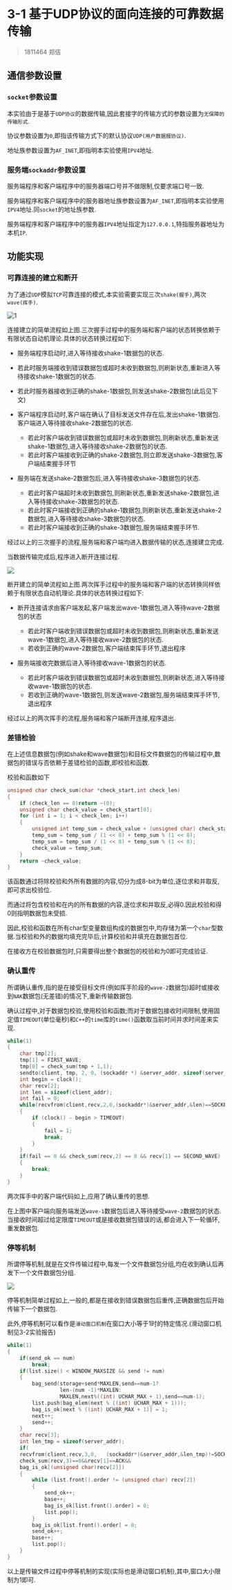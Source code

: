 # 3-1 基于UDP协议的面向连接的可靠数据传输

>  1811464 郑佶

## 通信参数设置

### `socket`参数设置

本实验由于是基于`UDP协议`的数据传输,因此套接字的传输方式的参数设置为`无保障的传输形式`.

协议参数设置为`0`,即指该传输方式下的默认协议`UDP(用户数据报协议)`.

地址族参数设置为`AF_INET`,即指明本实验使用`IPV4`地址.

### 服务端`sockaddr`参数设置

服务端程序和客户端程序中的服务器端口号并不做限制,仅要求端口号一致.

服务端程序和客户端程序中的服务器地址族参数设置为`AF_INET`,即指明本实验使用`IPV4`地址.同`socket`的地址族参数.

服务端程序和客户端程序中的服务器`IPV4`地址指定为`127.0.0.1`,特指服务器地址为本机`IP`.

## 功能实现

### 可靠连接的建立和断开

为了通过`UDP`模拟`TCP`可靠连接的模式,本实验需要实现三次`shake(握手)`,两次`wave(挥手)`.

![1](1.png)

连接建立的简单流程如上图.三次握手过程中的服务端和客户端的状态转换依赖于有限状态自动机理论.具体的状态转换过程如下:

- 服务端程序启动时,进入等待接收shake-1数据包的状态.
- 若此时服务端接收到错误数据包或超时未收到数据包,则刷新状态,重新进入等待接收shake-1数据包的状态.
  
- 若此时服务器接收到正确的shake-1数据包,则发送shake-2数据包(此后见下文)
  
- 客户端程序启动时,客户端在确认了目标发送文件存在后,发出shake-1数据包.客户端进入等待接收shake-2数据包的状态.

  - 若此时客户端收到错误数据包或超时未收到数据包,则刷新状态,重新发送shake-1数据包,进入等待接收shake-2数据包的状态.
  - 若此时客户端接收到正确的shake-2数据包,则立即发送shake-3数据包,客户端结束握手环节

    

- 服务端在发送shake-2数据包后,进入等待接收shake-3数据包的状态.

  - 若此时客户端超时未收到数据包,则刷新状态,重新发送shake-2数据包,进入等待接收shake-3数据包的状态.
  - 若此时客户端接收到正确的shake-1数据包,则刷新状态,重新发送shake-2数据包,进入等待接收shake-3数据包的状态.
  - 若此时客户端接收到正确的shake-3数据包,服务端结束握手环节.

经过以上的三次握手的流程,服务端和客户端均进入数据传输的状态,连接建立完成.

当数据传输完成后,程序进入断开连接过程.

![](F:\Codefiles\NetworkTech\lab3-1,2\other\2.png)

断开建立的简单流程如上图.两次挥手过程中的服务端和客户端的状态转换同样依赖于有限状态自动机理论.具体的状态转换过程如下:

- 断开连接请求由客户端发起,客户端发出wave-1数据包,进入等待wave-2数据包的状态
  - 若此时客户端收到错误数据包或超时未收到数据包,则刷新状态,重新发送wave-1数据包,进入等待接收wave-2数据包的状态.
  - 若收到正确的wave-2数据包,客户端结束挥手环节,退出程序

- 服务端接收完数据后进入等待接收wave-1数据包的状态.
  - 若此时客户端收到错误数据包或超时未收到数据包,则刷新状态,进入等待接收wave-1数据包的状态.
  - 若收到正确的wave-1数据包,则发送wave-2数据包,服务端结束挥手环节,退出程序

经过以上的两次挥手的流程,服务端和客户端断开连接,程序退出.

### 差错检验

在上述信息数据包(例如shake和wave数据包)和目标文件数据包的传输过程中,数据包的错误与否依赖于差错检验的函数,即校验和函数.

校验和函数如下

```c++
unsigned char check_sum(char *check_start,int check_len)
{
	if (check_len == 0)return ~(0);
	unsigned char check_value = check_start[0];
	for (int i = 1; i < check_len; i++) 
	{
        unsigned int temp_sum = check_value + (unsigned char) check_start[i];
        temp_sum = temp_sum / (1 << 8) + temp_sum % (1 << 8);
        temp_sum = temp_sum / (1 << 8) + temp_sum % (1 << 8);
        check_value = temp_sum;
    }
    return ~check_value;
}
```

该函数通过将除校验和外所有数据的内容,切分为成8-bit为单位,逐位求和并取反,即可求出校验位.

而通过将包含校验和在内的所有数据的内容,逐位求和并取反,必得0.因此校验和得0则指明数据包未受损.

因此,校验和函数在所有char型变量数组构成的数据包中,均存储为第一个`char`型数据.当校验和外的数据均填充完毕后,计算校验和并填充在数据包首位.

在接收方在校验数据包时,只需要得出整个数据包的校验和为0即可完成验证.

### 确认重传

所谓确认重传,指的是在接受目标文件(例如挥手阶段的`wave-2`数据包)超时或接收到`NAK`数据包(无差错)的情况下,重新传输数据包.

确认过程中,对于数据包校验,使用校验和函数;而对于数据包接收时间限制,使用固定值`TIMEOUT`(单位毫秒)和`C++`的`time`库的`time()`函数取当前时间并求时间差来实现.

```c++
while(1)
{
	char tmp[2];
	tmp[1] = FIRST_WAVE;
	tmp[0] = check_sum(tmp + 1,1);
	sendto(client, tmp, 2, 0, (sockaddr *) &server_addr, sizeof(server_addr));
	int begin = clock();
	char recv[2];
	int len = sizeof(client_addr);
	int fail = 0;
	while(recvfrom(client,recv,2,0,(sockaddr*)&server_addr,&len)==SOCKET_ERROR)
	{
		if (clock() - begin > TIMEOUT) 
		{
            fail = 1;
            break;
        }
	}
	if(fail == 0 && check_sum(recv,2) == 0 && recv[1] == SECOND_WAVE)
	{
        break;
	}
}
```

两次挥手中的客户端代码如上,应用了确认重传的思想.

在上图中客户端向服务端发送`wave-1`数据包后进入等待接受`wave-2`数据包的状态.当接收时间超过给定限度`TIMEOUT`或是接收数据包错误的话,都会进入下一轮循环,重发数据包.

### 停等机制

所谓停等机制,就是在文件传输过程中,每发一个文件数据包分组,均在收到确认后再发下一个文件数据包分组.

![](F:\Codefiles\NetworkTech\lab3-1,2\other\3.png)

停等机制简单过程如上,一般的,都是在接收到错误数据包后重传,正确数据包后开始传输下一个数据包.

此外,停等机制可以看作是`滑动窗口机制`在窗口大小等于1时的特定情况.(滑动窗口机制见3-2实验报告)

```c++
while(1)
{
	if(send_ok == num)
		break;
	if(list.size() < WINDOW_MAXSIZE && send != num)
	{
		bag_send(storage+send*MAXLEN,send==num-1?
                 len-(num -1)*MAXLEN:
                 MAXLEN,next%((int) UCHAR_MAX + 1),send==num-1);
		list.push(bag_elem(next % ((int) UCHAR_MAX + 1)));
		bag_is_ok[next % ((int) UCHAR_MAX + 1)] = 1;
		next++;
		send++;
	}
	char recv[3];
	int len_tmp = sizeof(server_addr);
	if(
	recvfrom(client,recv,3,0,	(sockaddr*)&server_addr,&len_tmp)!=SOCKET_ERROR&&
	check_sum(recv,3)==0&&recv[1]==ACK&&
	bag_is_ok[(unsigned char)recv[2]]) 
	{
		while (list.front().order != (unsigned char) recv[2]) 
		{
			send_ok++;
            base++;
            bag_is_ok[list.front().order] = 0;
            list.pop();
        }
        bag_is_ok[list.front().order] = 0;
        send_ok++;
        base++;
        list.pop();
    }
}
```

以上是传输文件过程中停等机制的实现(实际也是滑动窗口机制),其中,窗口大小限制为1即可.

